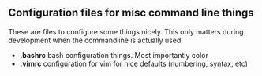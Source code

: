 ## Configuration files for misc command line things

These are files to configure some things nicely. This only matters during development when the commandline is actually used.
- **.bashrc** bash configuration things. Most importantly color
- **.vimrc** configuration for vim for nice defaults (numbering, syntax, etc)
